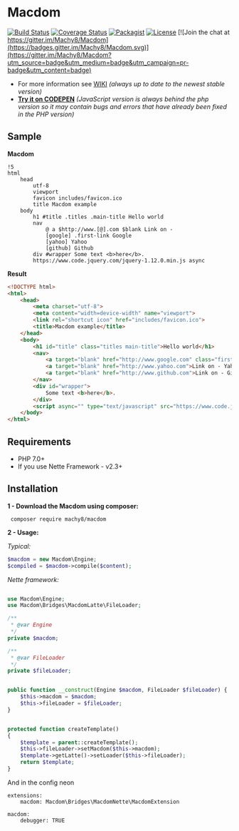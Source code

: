 # Macdom
[![Build Status](https://travis-ci.org/Machy8/Macdom.svg?branch=3.0)](https://travis-ci.org/Machy8/Macdom)
[![Coverage Status](https://coveralls.io/repos/github/Machy8/Macdom/badge.svg?branch=3.0)](https://coveralls.io/github/Machy8/Macdom?branch=3.0)
[![Packagist](https://img.shields.io/packagist/v/machy8/macdom.svg?maxAge=2592000)](https://packagist.org/packages/machy8/macdom)
[![License](https://img.shields.io/badge/license-New%20BSD-blue.svg)](https://github.com/Machy8/Macdom/blob/master/license.md)
[![Join the chat at https://gitter.im/Machy8/Macdom](https://badges.gitter.im/Machy8/Macdom.svg)](https://gitter.im/Machy8/Macdom?utm_source=badge&utm_medium=badge&utm_campaign=pr-badge&utm_content=badge)

- For more information see [WIKI](https://github.com/Machy8/Macdom/wiki) *(always up to date to the newest stable version)*
- **[Try it on CODEPEN](http://codepen.io/Machy8/pen/mPLdbg)** *(JavaScript version is always behind the php version so it may contain bugs and errors that have already been fixed in the PHP version)*

## Sample

**Macdom**
```` Slim
!5
html
    head
        utf-8
        viewport
        favicon includes/favicon.ico
        title Macdom example
    body
        h1 #title .titles .main-title Hello world
        nav
            @ a $http://www.[@].com $blank Link on -
            [google] .first-link Google
            [yahoo] Yahoo
            [github] Github	
        div #wrapper Some text <b>here</b>.
        https://www.code.jquery.com/jquery-1.12.0.min.js async

````

**Result**
```` html
<!DOCTYPE html>
<html>
	<head>
		<meta charset="utf-8">
		<meta content="width=device-width" name="viewport">
		<link rel="shortcut icon" href="includes/favicon.ico">
		<title>Macdom example</title>
	</head>
	<body>
		<h1 id="title" class="titles main-title">Hello world</h1>
		<nav>
			<a target="blank" href="http://www.google.com" class="first-link">Link on - Google</a>
			<a target="blank" href="http://www.yahoo.com">Link on - Yahoo</a>
			<a target="blank" href="http://www.github.com">Link on - Github</a>
		</nav>
		<div id="wrapper">
			Some text <b>here</b>.
		</div>
		<script async="" type="text/javascript" src="https://www.code.jquery.com/jquery-1.12.0.min.js"></script>
	</body>
</html>
````

## Requirements
- PHP 7.0+
- If you use Nette Framework - v2.3+

## Installation
**1 - Download the Macdom using composer:**
```
 composer require machy8/macdom
```
**2 - Usage:**

*Typical:*

```php
$macdom = new Macdom\Engine;
$compiled = $macdom->compile($content);
```

*Nette framework:*
```PHP

use Macdom\Engine;
use Macdom\Bridges\MacdomLatte\FileLoader;

/**
 * @var Engine
 */
private $macdom;

/**
 * @var FileLoader
 */
private $fileLoader;


public function __construct(Engine $macdom, FileLoader $fileLoader) {
	$this->macdom = $macdom;
	$this->fileLoader = $fileLoader;
}


protected function createTemplate()
{
	$template = parent::createTemplate();
	$this->fileLoader->setMacdom($this->macdom);
	$template->getLatte()->setLoader($this->fileLoader);
	return $template;
}
```

And in the config neon
```
extensions:
    macdom: Macdom\Bridges\MacdomNette\MacdomExtension
  
macdom:
    debugger: TRUE
```
